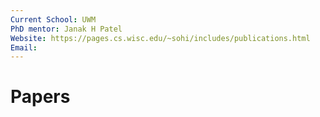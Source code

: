 ```yaml
---
Current School: UWM
PhD mentor: Janak H Patel
Website: https://pages.cs.wisc.edu/~sohi/includes/publications.html
Email:
---
```

# Papers

